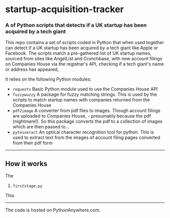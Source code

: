 # startup-acquisition-tracker
### A of Python scripts that detects if a UK startup has been acquired by a tech giant

This repo contains a set of scripts coded in Python that when used together can detect if a UK startup has been acquired by a tech giant like Apple or Facebook. The scripts match a pre-gathered list of UK startup names, sourced from sites like AngelList and Crunchbase, with new account filings on Companies House via the registrar's API, checking if a tech giant's name or address has appeared, 

It relies on the following Python modules:
- ```requests``` Basic Python module used to use the Companies House API
- ```fuzzywuzzy``` A package for fuzzy matching strings. This is used by the scripts to match startup names with companies returned from the Companies House
- ```pdf2image``` A converter from pdf files to images. Though account filings are uploaded to Companies House, - presumably because the pdf (nightmare!). So this package converts the pdf to a collection of images which are then passed to...
- ```pytesseract``` An optical character recognition tool for python. This is used to extract text from the images of account filing pages converted from their pdf form

--------
## How it works

The

1. ```firststage.py```

This 

-----

The code is hosted on PythonAnywhere.com.

